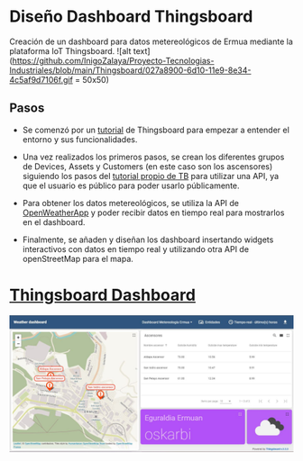 # Diseño Dashboard Thingsboard

Creación de un dashboard para datos metereológicos de Ermua mediante la plataforma IoT Thingsboard.
![alt text](https://github.com/InigoZalaya/Proyecto-Tecnologias-Industriales/blob/main/Thingsboard/027a8900-6d10-11e9-8e34-4c5af9d7106f.gif = 50x50)

## Pasos

* Se comenzó por un [tutorial](https://thingsboard.io/docs/getting-started-guides/helloworld/) de Thingsboard para empezar a entender el entorno y sus funcionalidades.

* Una vez realizados los primeros pasos, se crean los diferentes grupos de Devices, Assets y Customers (en este caso son los ascensores) siguiendo los pasos del [tutorial propio de TB](https://thingsboard.io/docs/user-guide/rule-engine-2-0/tutorials/get-weather-using-rest-api-call/) para utilizar una API, ya que el usuario es público para poder usarlo públicamente. 

* Para obtener los datos metereológicos, se utiliza la API de [OpenWeatherApp](https://openweathermap.org/api) y poder recibir datos en tiempo real para mostrarlos en el dashboard.

* Finalmente, se añaden y diseñan los dashboard insertando widgets interactivos con datos en tiempo real y utilizando otra API de openStreetMap para el mapa. 

# [Thingsboard Dashboard](https://demo.thingsboard.io/dashboard/488534c0-5540-11ec-a53b-97baf75c7cfe?publicId=a8142020-553d-11ec-a53b-97baf75c7cfe)

![alt text](https://github.com/InigoZalaya/Proyecto-Tecnologias-Industriales/blob/main/Thingsboard/tb.JPG)
